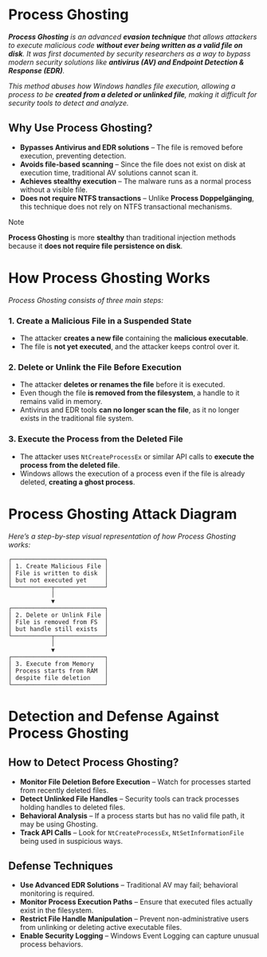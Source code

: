 # Process Ghosting
***Process Ghosting** is an advanced **evasion technique** that allows attackers to execute malicious code **without ever being written as a valid file on disk**.
It was first documented by security researchers as a way to bypass modern security solutions like **antivirus (AV) and Endpoint Detection & Response (EDR)**.*

*This method abuses how Windows handles file execution, allowing a process to be **created from a deleted or unlinked file**, making it difficult for security tools to detect and analyze.*

## Why Use Process Ghosting?

- **Bypasses Antivirus and EDR solutions** – The file is removed before execution, preventing detection.
- **Avoids file-based scanning** – Since the file does not exist on disk at execution time, traditional AV solutions cannot scan it.
- **Achieves stealthy execution** – The malware runs as a normal process without a visible file.
- **Does not require NTFS transactions** – Unlike **Process Doppelgänging**, this technique does not rely on NTFS transactional mechanisms.

> [!NOTE]
> **Process Ghosting** is more **stealthy** than traditional injection methods because it **does not require file persistence on disk**.

# How Process Ghosting Works
*Process Ghosting consists of three main steps:*

### 1. Create a Malicious File in a Suspended State
  - The attacker **creates a new file** containing the **malicious executable**.
  - The file is **not yet executed**, and the attacker keeps control over it.

### 2. Delete or Unlink the File Before Execution
  - The attacker **deletes or renames the file** before it is executed.
  - Even though the file **is removed from the filesystem**, a handle to it remains valid in memory.
  - Antivirus and EDR tools **can no longer scan the file**, as it no longer exists in the traditional file system.

### 3. Execute the Process from the Deleted File
  - The attacker uses ```NtCreateProcessEx``` or similar API calls to **execute the process from the deleted file**.
  - Windows allows the execution of a process even if the file is already deleted, **creating a ghost process**.

# Process Ghosting Attack Diagram
*Here’s a step-by-step visual representation of how Process Ghosting works:*
```
┌──────────────────────────┐
│ 1. Create Malicious File │  
│ File is written to disk  │  
│ but not executed yet     │  
└───────────┬──────────────┘  
            │  
            ▼  
┌──────────────────────────┐  
│ 2. Delete or Unlink File │  
│ File is removed from FS  │  
│ but handle still exists  │  
└───────────┬──────────────┘  
            │  
            ▼  
┌──────────────────────────┐  
│ 3. Execute from Memory   │  
│ Process starts from RAM  │  
│ despite file deletion    │  
└──────────────────────────┘  
```

# Detection and Defense Against Process Ghosting
## How to Detect Process Ghosting?

- **Monitor File Deletion Before Execution** – Watch for processes started from recently deleted files.
- **Detect Unlinked File Handles** – Security tools can track processes holding handles to deleted files.
- **Behavioral Analysis** – If a process starts but has no valid file path, it may be using Ghosting.
- **Track API Calls** – Look for ```NtCreateProcessEx```, ```NtSetInformationFile``` being used in suspicious ways.

## Defense Techniques

- **Use Advanced EDR Solutions** – Traditional AV may fail; behavioral monitoring is required.
- **Monitor Process Execution Paths** – Ensure that executed files actually exist in the filesystem.
- **Restrict File Handle Manipulation** – Prevent non-administrative users from unlinking or deleting active executable files.
- **Enable Security Logging** – Windows Event Logging can capture unusual process behaviors.




